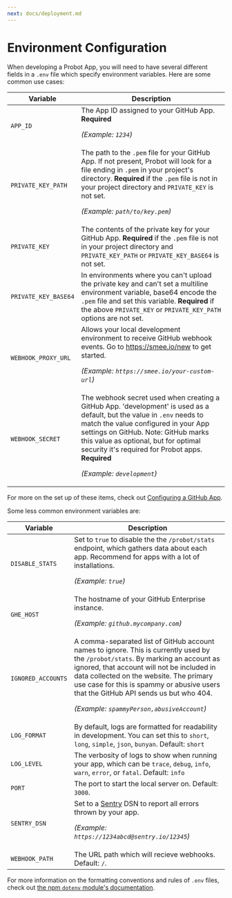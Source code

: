 ```yaml
---
next: docs/deployment.md
---
```


# Environment Configuration

When developing a Probot App, you will need to have several different fields in a `.env` file which specify environment variables. Here are some common use cases:

Variable | Description
---|---
`APP_ID` | The App ID assigned to your GitHub App. **Required** <p>_(Example: `1234`)_</p>
`PRIVATE_KEY_PATH` | The path to the `.pem` file for your GitHub App. If not present, Probot will look for a file ending in `.pem` in your project's directory. **Required** if the `.pem` file is not in your project directory and `PRIVATE_KEY` is not set. <p>_(Example: `path/to/key.pem`)_</p>
`PRIVATE_KEY` | The contents of the private key for your GitHub App. **Required** if the `.pem` file is not in your project directory and `PRIVATE_KEY_PATH` or `PRIVATE_KEY_BASE64` is not set.
`PRIVATE_KEY_BASE64` | In environments where you can't upload the private key and can't set a multiline environment variable, base64 encode the `.pem` file and set this variable. **Required** if the above `PRIVATE_KEY` or `PRIVATE_KEY_PATH` options are not set.
`WEBHOOK_PROXY_URL` | Allows your local development environment to receive GitHub webhook events. Go to https://smee.io/new to get started. <p>_(Example: `https://smee.io/your-custom-url`)_</p>
`WEBHOOK_SECRET` | The webhook secret used when creating a GitHub App. 'development' is used as a default, but the value in `.env` needs to match the value configured in your App settings on GitHub. Note: GitHub marks this value as optional, but for optimal security it's required for Probot apps. **Required** <p>_(Example: `development`)_</p>

For more on the set up of these items, check out [Configuring a GitHub App](https://probot.github.io/docs/development/#configuring-a-github-app).

Some less common environment variables are:

Variable | Description
---|---
`DISABLE_STATS` | Set to `true` to disable the the `/probot/stats` endpoint, which gathers data about each app. Recommend for apps with a lot of installations. <p>_(Example: `true`)_</p>
`GHE_HOST` | The hostname of your GitHub Enterprise instance. <p>_(Example: `github.mycompany.com`)_</p>
`IGNORED_ACCOUNTS` | A comma-separated list of GitHub account names to ignore. This is currently used by the `/probot/stats`. By marking an account as ignored, that account will not be included in data collected on the website. The primary use case for this is spammy or abusive users that the GitHub API sends us but who 404. <p>_(Example: `spammyPerson,abusiveAccount`)_</p>
`LOG_FORMAT` | By default, logs are formatted for readability in development. You can set this to `short`, `long`, `simple`, `json`, `bunyan`. Default: `short`
`LOG_LEVEL` | The verbosity of logs to show when running your app, which can be `trace`, `debug`, `info`, `warn`, `error`, or `fatal`. Default: `info`
`PORT` | The port to start the local server on. Default: `3000`.
`SENTRY_DSN` | Set to a [Sentry](https://sentry.io/) DSN to report all errors thrown by your app.  <p>_(Example: `https://1234abcd@sentry.io/12345`)_</p>
`WEBHOOK_PATH` | The URL path which will recieve webhooks. Default: `/`.

For more information on the formatting conventions and rules of `.env` files, check out [the npm `dotenv` module's documentation](https://www.npmjs.com/package/dotenv#rules).
